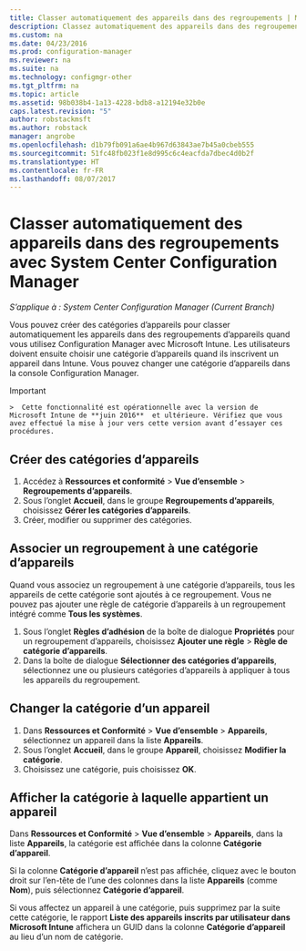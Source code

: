```yaml
---
title: Classer automatiquement des appareils dans des regroupements | Microsoft Docs
description: Classez automatiquement des appareils dans des regroupements avec System Center Configuration Manager.
ms.custom: na
ms.date: 04/23/2016
ms.prod: configuration-manager
ms.reviewer: na
ms.suite: na
ms.technology: configmgr-other
ms.tgt_pltfrm: na
ms.topic: article
ms.assetid: 98b038b4-1a13-4228-bdb8-a12194e32b0e
caps.latest.revision: "5"
author: robstackmsft
ms.author: robstack
manager: angrobe
ms.openlocfilehash: d1b79fb091a6ae4b967d63843ae7b45a0cbeb555
ms.sourcegitcommit: 51fc48fb023f1e8d995c6c4eacfda7dbec4d0b2f
ms.translationtype: HT
ms.contentlocale: fr-FR
ms.lasthandoff: 08/07/2017
---
```

# <a name="automatically-categorize-devices-into-collections-with-system-center-configuration-manager"></a>Classer automatiquement des appareils dans des regroupements avec System Center Configuration Manager

*S’applique à : System Center Configuration Manager (Current Branch)*

Vous pouvez créer des catégories d’appareils pour classer automatiquement les appareils dans des regroupements d’appareils quand vous utilisez Configuration Manager avec Microsoft Intune. Les utilisateurs doivent ensuite choisir une catégorie d’appareils quand ils inscrivent un appareil dans Intune. Vous pouvez changer une catégorie d’appareils dans la console Configuration Manager.

> [!IMPORTANT]  
    >  Cette fonctionnalité est opérationnelle avec la version de Microsoft Intune de **juin 2016**  et ultérieure. Vérifiez que vous avez effectué la mise à jour vers cette version avant d’essayer ces procédures.

## <a name="create-device-categories"></a>Créer des catégories d’appareils

1.  Accédez à **Ressources et conformité** > **Vue d’ensemble** > **Regroupements d’appareils**.
2.  Sous l’onglet **Accueil**, dans le groupe **Regroupements d’appareils**, choisissez **Gérer les catégories d’appareils**.
3.  Créer, modifier ou supprimer des catégories.

## <a name="associate-a-collection-with-a-device-category"></a>Associer un regroupement à une catégorie d’appareils

Quand vous associez un regroupement à une catégorie d’appareils, tous les appareils de cette catégorie sont ajoutés à ce regroupement. Vous ne pouvez pas ajouter une règle de catégorie d’appareils à un regroupement intégré comme **Tous les systèmes**.

1.  Sous l’onglet **Règles d’adhésion** de la boîte de dialogue **Propriétés** pour un regroupement d’appareils, choisissez **Ajouter une règle** > **Règle de catégorie d’appareils**.
2.  Dans la boîte de dialogue **Sélectionner des catégories d’appareils**, sélectionnez une ou plusieurs catégories d’appareils à appliquer à tous les appareils du regroupement.

## <a name="change-the-category-of-a-device"></a>Changer la catégorie d’un appareil

1.  Dans **Ressources et Conformité** > **Vue d’ensemble** > **Appareils**, sélectionnez un appareil dans la liste **Appareils**.
2.  Sous l’onglet **Accueil**, dans le groupe **Appareil**, choisissez **Modifier la catégorie**.
3.  Choisissez une catégorie, puis choisissez **OK**.

## <a name="view-which-category-a-device-belongs-to"></a>Afficher la catégorie à laquelle appartient un appareil

Dans **Ressources et Conformité** > **Vue d’ensemble** > **Appareils**, dans la liste **Appareils**, la catégorie est affichée dans la colonne **Catégorie d’appareil**.

Si la colonne **Catégorie d’appareil** n’est pas affichée, cliquez avec le bouton droit sur l’en-tête de l’une des colonnes dans la liste **Appareils** (comme **Nom**), puis sélectionnez **Catégorie d’appareil**.

Si vous affectez un appareil à une catégorie, puis supprimez par la suite cette catégorie, le rapport **Liste des appareils inscrits par utilisateur dans Microsoft Intune** affichera un GUID dans la colonne **Catégorie d’appareil** au lieu d’un nom de catégorie.

